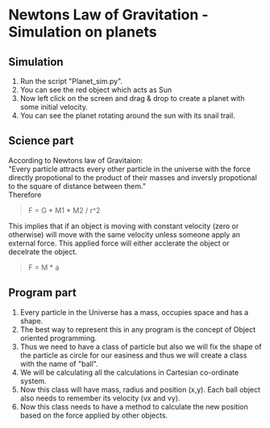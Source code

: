 # Newtons Law of Gravitation - Simulation on planets

## Simulation

1. Run the script "Planet_sim.py".
2. You can see the red object which acts as Sun
3. Now left click on the screen and drag & drop to create a planet with some initial velocity.
4. You can see the planet rotating around the sun with its snail trail.

## Science part
According to Newtons law of Gravitaion:  
"Every particle attracts every other particle in the universe with the force directly propotional to the product of their masses and inversly propotional to the square of distance between them."  
Therefore  
>  F = G * M1 * M2 / r^2  

This implies that if an object is moving with constant velocity (zero or otherwise) will move with the same velocity unless someone apply an external force. This applied force will either acclerate the object or decelrate the object. 
> F = M * a

## Program part
1. Every particle in the Universe has a mass, occupies space and has a shape.
2. The best way to represent this in any program is the concept of Object oriented programming.
3. Thus we need to have a class of particle but also we will fix the shape of the particle as circle for our easiness and thus we will create a class with the name of "ball".
4. We will be calculating all the calculations in Cartesian co-ordinate system.
5. Now this class will have mass, radius and position (x,y). Each ball object also needs to remember its velocity (vx and vy).
6. Now this class needs to have a method to calculate the new position based on the force applied by other objects. 